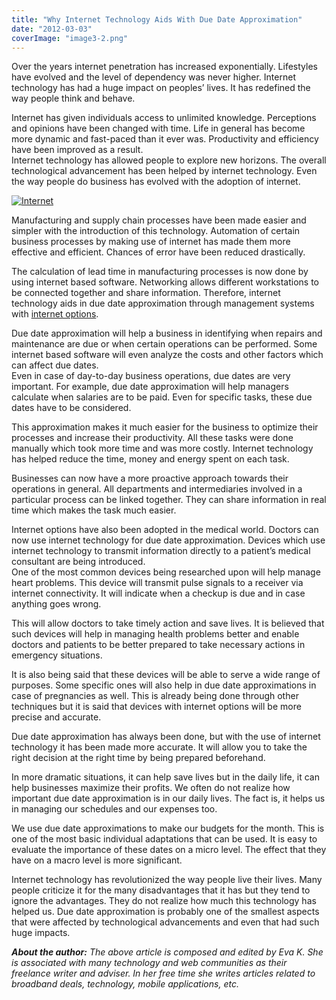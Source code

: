 ```yaml
---
title: "Why Internet Technology Aids With Due Date Approximation"
date: "2012-03-03"
coverImage: "image3-2.png"
---
```


Over the years internet penetration has increased exponentially. Lifestyles have evolved and the level of dependency was never higher. Internet technology has had a huge impact on peoples’ lives. It has redefined the way people think and behave.

Internet has given individuals access to unlimited knowledge. Perceptions and opinions have been changed with time. Life in general has become more dynamic and fast-paced than it ever was. Productivity and efficiency have been improved as a result.  
Internet technology has allowed people to explore new horizons. The overall technological advancement has been helped by internet technology. Even the way people do business has evolved with the adoption of internet.

[![Internet](http://lh5.ggpht.com/-7plj9QLwF1Y/T1KDiO0uOuI/AAAAAAAAIdw/gLfE2e5jO7o/image_thumb%25255B1%25255D.png?imgmax=800 "Internet")](http://lh5.ggpht.com/-q_5wbzR1u3c/T1KDhellpYI/AAAAAAAAIdo/V2p04eLY8oI/s1600-h/image%25255B3%25255D.png)

Manufacturing and supply chain processes have been made easier and simpler with the introduction of this technology. Automation of certain business processes by making use of internet has made them more effective and efficient. Chances of error have been reduced drastically.

The calculation of lead time in manufacturing processes is now done by using internet based software. Networking allows different workstations to be connected together and share information. Therefore, internet technology aids in due date approximation through management systems with [internet options](http://www.broadbandexpert.com/high-speed-internet/).

Due date approximation will help a business in identifying when repairs and maintenance are due or when certain operations can be performed. Some internet based software will even analyze the costs and other factors which can affect due dates.  
Even in case of day-to-day business operations, due dates are very important. For example, due date approximation will help managers calculate when salaries are to be paid. Even for specific tasks, these due dates have to be considered.

This approximation makes it much easier for the business to optimize their processes and increase their productivity. All these tasks were done manually which took more time and was more costly. Internet technology has helped reduce the time, money and energy spent on each task.

Businesses can now have a more proactive approach towards their operations in general. All departments and intermediaries involved in a particular process can be linked together. They can share information in real time which makes the task much easier.

Internet options have also been adopted in the medical world. Doctors can now use internet technology for due date approximation. Devices which use internet technology to transmit information directly to a patient’s medical consultant are being introduced.  
One of the most common devices being researched upon will help manage heart problems. This device will transmit pulse signals to a receiver via internet connectivity. It will indicate when a checkup is due and in case anything goes wrong.

This will allow doctors to take timely action and save lives. It is believed that such devices will help in managing health problems better and enable doctors and patients to be better prepared to take necessary actions in emergency situations.

It is also being said that these devices will be able to serve a wide range of purposes. Some specific ones will also help in due date approximations in case of pregnancies as well. This is already being done through other techniques but it is said that devices with internet options will be more precise and accurate.

Due date approximation has always been done, but with the use of internet technology it has been made more accurate. It will allow you to take the right decision at the right time by being prepared beforehand.

In more dramatic situations, it can help save lives but in the daily life, it can help businesses maximize their profits. We often do not realize how important due date approximation is in our daily lives. The fact is, it helps us in managing our schedules and our expenses too.

We use due date approximations to make our budgets for the month. This is one of the most basic individual adaptations that can be used. It is easy to evaluate the importance of these dates on a micro level. The effect that they have on a macro level is more significant.

Internet technology has revolutionized the way people live their lives. Many people criticize it for the many disadvantages that it has but they tend to ignore the advantages. They do not realize how much this technology has helped us. Due date approximation is probably one of the smallest aspects that were affected by technological advancements and even that had such huge impacts.

_**About the author:** The above article is composed and edited by Eva K. She is associated with many technology and web communities as their freelance writer and adviser. In her free time she writes articles related to broadband deals, technology, mobile applications, etc._
